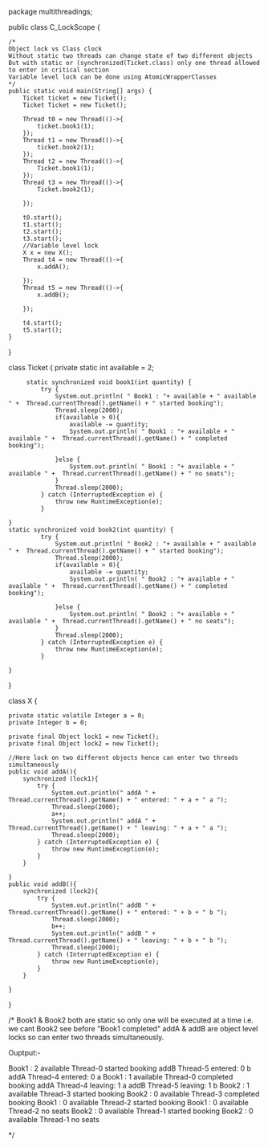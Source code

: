 package multithreadings;

public class C_LockScope {

    /*
    Object lock vs Class clock
    Without static two threads can change state of two different objects
    But with static or (synchronized(Ticket.class) only one thread allowed to enter in critical section
    Variable level lock can be done using AtomicWrapperClasses
    */
    public static void main(String[] args) {
        Ticket ticket = new Ticket();
        Ticket Ticket = new Ticket();

        Thread t0 = new Thread(()->{
            ticket.book1(1);
        });
        Thread t1 = new Thread(()->{
            ticket.book2(1);
        });
        Thread t2 = new Thread(()->{
            Ticket.book1(1);
        });
        Thread t3 = new Thread(()->{
            Ticket.book2(1);

        });

        t0.start();
        t1.start();
        t2.start();
        t3.start();
        //Variable level lock
        X x = new X();
        Thread t4 = new Thread(()->{
            x.addA();

        });
        Thread t5 = new Thread(()->{
            x.addB();

        });

        t4.start();
        t5.start();
    }
}



class Ticket {
     private static int available = 2;

         static synchronized void book1(int quantity) {
             try {
                 System.out.println( " Book1 : "+ available + " available " +  Thread.currentThread().getName() + " started booking");
                 Thread.sleep(2000);
                 if(available > 0){
                     available -= quantity;
                     System.out.println( " Book1 : "+ available + " available " +  Thread.currentThread().getName() + " completed booking");

                 }else {
                     System.out.println( " Book1 : "+ available + " available " +  Thread.currentThread().getName() + " no seats");
                 }
                 Thread.sleep(2000);
             } catch (InterruptedException e) {
                 throw new RuntimeException(e);
             }

    }
    static synchronized void book2(int quantity) {
             try {
                 System.out.println( " Book2 : "+ available + " available " +  Thread.currentThread().getName() + " started booking");
                 Thread.sleep(2000);
                 if(available > 0){
                     available -= quantity;
                     System.out.println( " Book2 : "+ available + " available " +  Thread.currentThread().getName() + " completed booking");

                 }else {
                     System.out.println( " Book2 : "+ available + " available " +  Thread.currentThread().getName() + " no seats");
                 }
                 Thread.sleep(2000);
             } catch (InterruptedException e) {
                 throw new RuntimeException(e);
             }

    }

}

class X {

    private static volatile Integer a = 0;
    private Integer b = 0;

    private final Object lock1 = new Ticket();
    private final Object lock2 = new Ticket();

    //Here lock on two different objects hence can enter two threads simultaneously
    public void addA(){
        synchronized (lock1){
            try {
                System.out.println(" addA " + Thread.currentThread().getName() + " entered: " + a + " a ");
                Thread.sleep(2000);
                a++;
                System.out.println(" addA " + Thread.currentThread().getName() + " leaving: " + a + " a ");
                Thread.sleep(2000);
            } catch (InterruptedException e) {
                throw new RuntimeException(e);
            }
        }

    }
    public void addB(){
        synchronized (lock2){
            try {
                System.out.println(" addB " + Thread.currentThread().getName() + " entered: " + b + " b ");
                Thread.sleep(2000);
                b++;
                System.out.println(" addB " + Thread.currentThread().getName() + " leaving: " + b + " b ");
                Thread.sleep(2000);
            } catch (InterruptedException e) {
                throw new RuntimeException(e);
            }
        }

    }


}

/*
Book1 & Book2 both are static so only one will be executed at a time i.e. we cant Book2 see before "Book1 completed"
addA & addB are object level locks so can enter two threads simultaneously.

Ouptput:-

 Book1 : 2 available Thread-0 started booking
 addB Thread-5 entered: 0 b
 addA Thread-4 entered: 0 a
 Book1 : 1 available Thread-0 completed booking
 addA Thread-4 leaving: 1 a
 addB Thread-5 leaving: 1 b
 Book2 : 1 available Thread-3 started booking
 Book2 : 0 available Thread-3 completed booking
 Book1 : 0 available Thread-2 started booking
 Book1 : 0 available Thread-2 no seats
 Book2 : 0 available Thread-1 started booking
 Book2 : 0 available Thread-1 no seats

*/